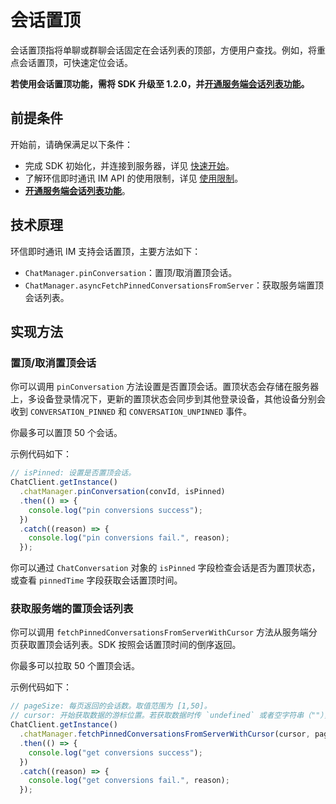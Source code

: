 # 会话置顶

<Toc />

会话置顶指将单聊或群聊会话固定在会话列表的顶部，方便用户查找。例如，将重点会话置顶，可快速定位会话。

**若使用会话置顶功能，需将 SDK 升级至 1.2.0，并[开通服务端会话列表功能](conversation_list#从服务器分页获取会话列表)。**

## 前提条件

开始前，请确保满足以下条件：

- 完成 SDK 初始化，并连接到服务器，详见 [快速开始](quickstart.html)。
- 了解环信即时通讯 IM API 的使用限制，详见 [使用限制](/product/limitation.html)。
- **[开通服务端会话列表功能](conversation_list#从服务器分页获取会话列表)**。

## 技术原理

环信即时通讯 IM 支持会话置顶，主要方法如下：

- `ChatManager.pinConversation`：置顶/取消置顶会话。
- `ChatManager.asyncFetchPinnedConversationsFromServer`：获取服务端置顶会话列表。

## 实现方法

### 置顶/取消置顶会话

你可以调用 `pinConversation` 方法设置是否置顶会话。置顶状态会存储在服务器上，多设备登录情况下，更新的置顶状态会同步到其他登录设备，其他设备分别会收到 `CONVERSATION_PINNED` 和 `CONVERSATION_UNPINNED` 事件。

你最多可以置顶 50 个会话。

示例代码如下： 

```typescript
// isPinned: 设置是否置顶会话。
ChatClient.getInstance()
  .chatManager.pinConversation(convId, isPinned)
  .then(() => {
    console.log("pin conversions success");
  })
  .catch((reason) => {
    console.log("pin conversions fail.", reason);
  });
```

你可以通过 `ChatConversation` 对象的 `isPinned` 字段检查会话是否为置顶状态，或查看 `pinnedTime` 字段获取会话置顶时间。

### 获取服务端的置顶会话列表

你可以调用 `fetchPinnedConversationsFromServerWithCursor` 方法从服务端分页获取置顶会话列表。SDK 按照会话置顶时间的倒序返回。 

你最多可以拉取 50 个置顶会话。

示例代码如下： 

```typescript
// pageSize: 每页返回的会话数。取值范围为 [1,50]。
// cursor: 开始获取数据的游标位置。若获取数据时传 `undefined` 或者空字符串（""），SDK 从最新置顶的会话开始查询。
ChatClient.getInstance()
  .chatManager.fetchPinnedConversationsFromServerWithCursor(cursor, pageSize)
  .then(() => {
    console.log("get conversions success");
  })
  .catch((reason) => {
    console.log("get conversions fail.", reason);
  });
```
